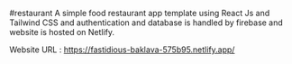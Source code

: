 #restaurant
A simple food restaurant app template using React Js and Tailwind CSS and authentication and database is handled by firebase and website is hosted on Netlify.

Website URL :
https://fastidious-baklava-575b95.netlify.app/
